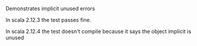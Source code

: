 Demonstrates implicit unused errors

In scala 2.12.3 the test passes fine.

In scala 2.12.4 the test doesn't compile because it says the object implicit is unused